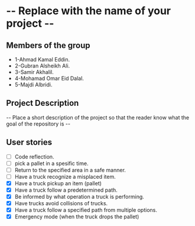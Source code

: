 # -- Replace with the name of your project --

## Members of the group

- 1-Ahmad Kamal  Eddin.
- 2-Gubran Alsheikh Ali.
- 3-Samir Akhalil.
- 4-Mohamad Omar Eid Dalal.
- 5-Majdi Albridi.

## Project Description
-- Place a short description of the project so that the reader know what the goal of the repository is --

## User stories

- [ ] Code reflection.
- [ ] pick a pallet in a spesific time.
- [ ] Return to the specified area in a safe manner.
- [ ] Have a truck recognize a misplaced item.
- [X] Have a truck pickup an item (pallet) 
- [X] Have a truck follow a predetermined path.
- [X] Be informed by what operation a truck is performing.
- [X] Have trucks avoid collisions of trucks.
- [X] Have a truck follow a specified path from multiple options.
- [X] Emergency mode (when the truck drops the pallet)
